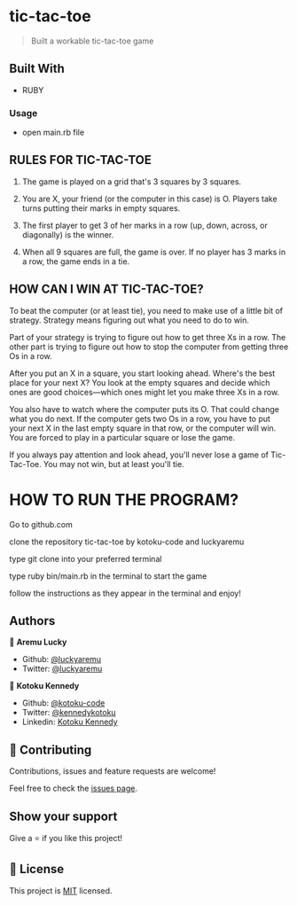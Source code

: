 # tic-tac-toe

> Built a workable tic-tac-toe game


## Built With

- RUBY


### Usage

- open main.rb file

## RULES FOR TIC-TAC-TOE

1. The game is played on a grid that's 3 squares by 3 squares.

2. You are X, your friend (or the computer in this case) is O. Players take turns putting their marks in empty squares.

3. The first player to get 3 of her marks in a row (up, down, across, or diagonally) is the winner.

4. When all 9 squares are full, the game is over. If no player has 3 marks in a row, the game ends in a tie.

## HOW CAN I WIN AT TIC-TAC-TOE?

To beat the computer (or at least tie), you need to make use of a little bit of strategy. Strategy means figuring out what you need to do to win.

Part of your strategy is trying to figure out how to get three Xs in a row. The other part is trying to figure out how to stop the computer from getting three Os in a row.

After you put an X in a square, you start looking ahead. Where's the best place for your next X? You look at the empty squares and decide which ones are good choices—which ones might let you make three Xs in a row.

You also have to watch where the computer puts its O. That could change what you do next. If the computer gets two Os in a row, you have to put your next X in the last empty square in that row, or the computer will win. You are forced to play in a particular square or lose the game.

If you always pay attention and look ahead, you'll never lose a game of Tic-Tac-Toe. You may not win, but at least you'll tie.

# HOW TO RUN THE PROGRAM?

Go to github.com

clone the repository tic-tac-toe by kotoku-code and luckyaremu

type git clone into your preferred terminal

type ruby bin/main.rb in the terminal to start the game

follow the instructions as they appear in the terminal and enjoy!

## Authors

👤 **Aremu Lucky**

- Github: [@luckyaremu](https://github.com/Luckyaremu )
- Twitter: [@luckyaremu](https://twitter.com/luckyaremu)

👤 **Kotoku Kennedy**

- Github: [@kotoku-code](https://github.com/kotoku-code)
- Twitter: [@kennedykotoku](https://twitter.com/kennedykotoku)
- Linkedin: [Kotoku Kennedy](www.linkedin.com/in/kotoku-kennedy-5b04a9128)

## 🤝 Contributing

Contributions, issues and feature requests are welcome!

Feel free to check the [issues page](https://github.com/Luckyaremu/tic-tac-toe/issues).

## Show your support

Give a ⭐️ if you like this project!
## 📝 License

This project is [MIT](LICENSE) licensed.

